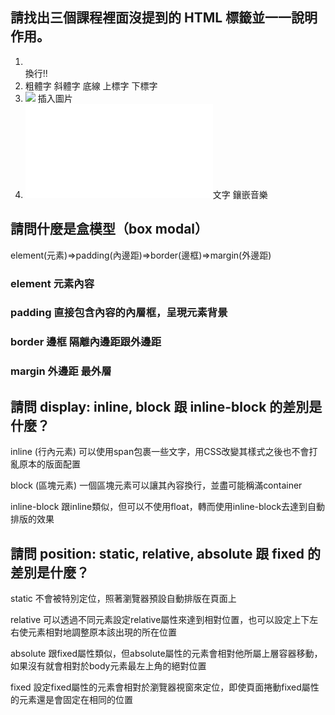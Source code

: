 ## 請找出三個課程裡面沒提到的 HTML 標籤並一一說明作用。
1. <br />  換行!!
2. <b></b>粗體字 <i></i>斜體字 <u></u>底線 <sup></sup>上標字 <sub></sub>下標字
3. <img src = "圖片路徑"/> 插入圖片
4. <embed src = "音樂路徑" align = "位置" autostart="true or false"></embed>文字  鑲嵌音樂

## 請問什麼是盒模型（box modal）

element(元素)=>padding(內邊距)=>border(邊框)=>margin(外邊距)
### element 元素內容
### padding 直接包含內容的內層框，呈現元素背景
### border 邊框 隔離內邊距跟外邊距
### margin 外邊距  最外層

## 請問 display: inline, block 跟 inline-block 的差別是什麼？

inline (行內元素)
可以使用span包裹一些文字，用CSS改變其樣式之後也不會打亂原本的版面配置

block (區塊元素)
一個區塊元素可以讓其內容換行，並盡可能稱滿container

inline-block
跟inline類似，但可以不使用float，轉而使用inline-block去達到自動排版的效果

## 請問 position: static, relative, absolute 跟 fixed 的差別是什麼？

static
不會被特別定位，照著瀏覽器預設自動排版在頁面上

relative
可以透過不同元素設定relative屬性來達到相對位置，也可以設定上下左右使元素相對地調整原本該出現的所在位置

absolute
跟fixed屬性類似，但absolute屬性的元素會相對他所屬上層容器移動，如果沒有就會相對於body元素最左上角的絕對位置

fixed
設定fixed屬性的元素會相對於瀏覽器視窗來定位，即使頁面捲動fixed屬性的元素還是會固定在相同的位置